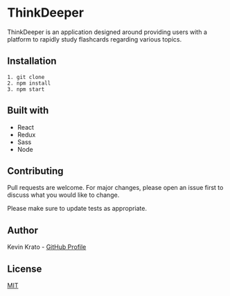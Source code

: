 # ThinkDeeper

ThinkDeeper is an application designed around providing users with a platform to rapidly study flashcards regarding various topics.

## Installation

```
1. git clone
2. npm install
3. npm start
```

## Built with

- React
- Redux
- Sass
- Node

## Contributing

Pull requests are welcome. For major changes, please open an issue first to discuss what you would like to change.

Please make sure to update tests as appropriate.

## Author

Kevin Krato - [GitHub Profile](https://github.com/KevinKra)

## License

[MIT](https://choosealicense.com/licenses/mit/)
